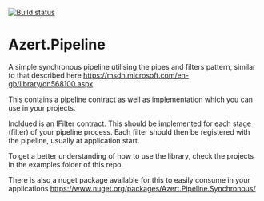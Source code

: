 [![Build status](https://ci.appveyor.com/api/projects/status/3tnqdrpd8f6gfmp5?retina=true)](https://ci.appveyor.com/project/Marknumskull/azert-pipeline)
# Azert.Pipeline

A simple synchronous pipeline utilising the pipes and filters pattern, similar to that described here https://msdn.microsoft.com/en-gb/library/dn568100.aspx

This contains a pipeline contract as well as implementation which you can use in your projects.

Incldued is an IFilter contract. This should be implemented for each stage (filter) of your pipeline process. Each filter should then be registered with the pipeline, usually at application start.

To get a better understanding of how to use the library, check the projects in the examples folder of this repo.

There is also a nuget package available for this to easily consume in your applications https://www.nuget.org/packages/Azert.Pipeline.Synchronous/
